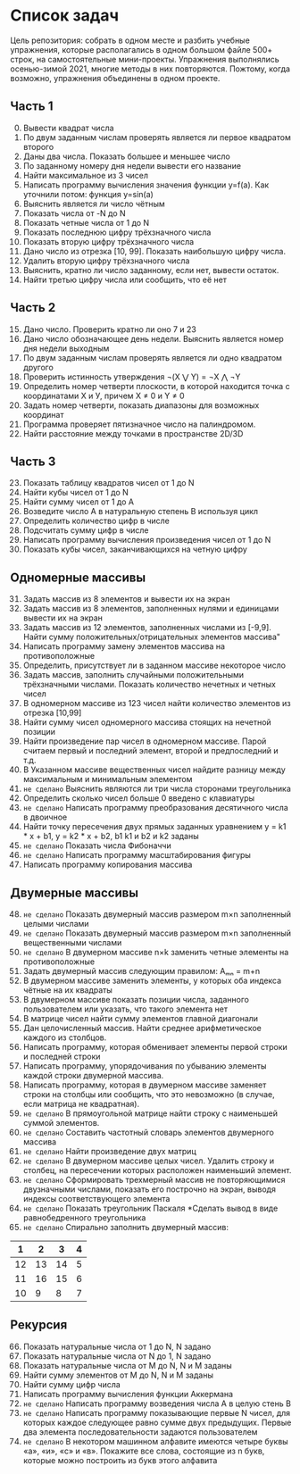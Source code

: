 # Список задач

Цель репозитория: собрать в одном месте и разбить учебные упражнения, которые располагались в одном большом файле 500+ строк, на самостоятельные мини-проекты. Упражнения выполнялись осенью-зимой 2021, многие методы в них повторяются. Пожтому, когда возможно, упражнения объединены в одном проекте.

## Часть 1

0. Вывести квадрат числа
1. По двум заданным числам проверять является ли первое квадратом второго
2. Даны два числа. Показать большее и меньшее число
3. По заданному номеру дня недели вывести его название
4. Найти максимальное из 3 чисел
5. Написать программу вычисления значения функции y=f(a). Как уточнили потом: функция y=sin(a)
6. Выяснить является ли число чётным
7. Показать числа от -N до N
8. Показать четные числа от 1 до N
9. Показать последнюю цифру трёхзначного числа
10. Показать вторую цифру трёхзначного числа
11. Дано число из отрезка [10, 99]. Показать наибольшую цифру числа.
12. Удалить вторую цифру трёхзначного числа
13. Выяснить, кратно ли число заданному, если нет, вывести остаток.
14. Найти третью цифру числа или сообщить, что её нет


## Часть 2

15. Дано число. Проверить кратно ли оно 7 и 23
16. Дано число обозначающее день недели. Выяснить является номер дня недели выходным
17. По двум заданным числам проверять является ли одно квадратом другого
18. Проверить истинность утверждения ¬(X ⋁ Y) = ¬X ⋀ ¬Y
19. Определить номер четверти плоскости, в которой находится точка с координатами Х и У, причем X ≠ 0 и Y ≠ 0
20. Задать номер четверти, показать диапазоны для возможных координат
21. Программа проверяет пятизначное число на палиндромом.
22. Найти расстояние между точками в пространстве 2D/3D


## Часть 3

23. Показать таблицу квадратов чисел от 1 до N
24. Найти кубы чисел от 1 до N
25. Найти сумму чисел от 1 до А
26. Возведите число А в натуральную степень B используя цикл
27. Определить количество цифр в числе
28. Подсчитать сумму цифр в числе
29. Написать программу вычисления произведения чисел от 1 до N
30. Показать кубы чисел, заканчивающихся на четную цифру


## Одномерные массивы

31. Задать массив из 8 элементов и вывести их на экран
32. Задать массив из 8 элементов, заполненных нулями и единицами вывести их на экран 
33. Задать массив из 12 элементов, заполненных числами из [-9,9]. Найти сумму положительных/отрицательных элементов массива"
34. Написать программу замену элементов массива на противоположные
35. Определить, присутствует ли в заданном массиве некоторое число
36. Задать массив, заполнить случайными положительными трёхзначными числами. Показать количество нечетных и четных чисел
37. В одномерном массиве из 123 чисел найти количество элементов из отрезка [10,99]
38. Найти сумму чисел одномерного массива стоящих на нечетной позиции
39. Найти произведение пар чисел в одномерном массиве. Парой считаем первый и последний элемент, второй и предпоследний и т.д.
40. В Указанном массиве вещественных чисел найдите разницу между максимальным и минимальным элементом
41. `не сделано` Выяснить являются ли три числа сторонами треугольника
42. Определить сколько чисел больше 0 введено с клавиатуры
43. `не сделано` Написать программу преобразования десятичного числа в двоичное
44. Найти точку пересечения двух прямых заданных уравнением y = k1 * x + b1, y = k2 * x + b2, b1 k1 и b2 и k2 заданы
45. `не сделано` Показать числа Фибоначчи
46. `не сделано` Написать программу масштабирования фигуры
47. Написать программу копирования массива


## Двумерные массивы

48. `не сделано` Показать двумерный массив размером m×n заполненный целыми числами
49. `не сделано` Показать двумерный массив размером m×n заполненный вещественными числами
50. `не сделано` В двумерном массиве n×k заменить четные элементы на противоположные
51. Задать двумерный массив следующим правилом: Aₘₙ = m+n
52. В двумерном массиве заменить элементы, у которых оба индекса чётные на их квадраты
53. В двумерном массиве показать позиции числа, заданного пользователем или указать, что такого элемента нет
54. В матрице чисел найти сумму элементов главной диагонали
55. Дан целочисленный массив. Найти среднее арифметическое каждого из столбцов.
56. Написать программу, которая обменивает элементы первой строки и последней строки
57. Написать программу, упорядочивания по убыванию элементы каждой строки двумерной массива.
58. Написать программу, которая в двумерном массиве заменяет строки на столбцы или сообщить, что это невозможно (в случае, если матрица не квадратная).
59. `не сделано` В прямоугольной матрице найти строку с наименьшей суммой элементов.
60. `не сделано` Cоставить частотный словарь элементов двумерного массива
61. `не сделано` Найти произведение двух матриц
62. `не сделано` В двумерном массиве целых чисел. Удалить строку и столбец, на пересечении которых расположен наименьший элемент.
63. `не сделано` Сформировать трехмерный массив не повторяющимися двузначными числами, показать его построчно на экран, выводя индексы соответствующего элемента
64. `не сделано` Показать треугольник Паскаля *Сделать вывод в виде равнобедренного треугольника
65. `не сделано` Спирально заполнить двумерный массив:

1 | 2 | 3 | 4
---- | ---- | ---- | ---- |
12 | 13 | 14 | 5
11 |  16| 15 | 6
10 |  9| 8 | 7



## Рекурсия

66. Показать натуральные числа от 1 до N, N задано
67. Показать натуральные числа от N до 1, N задано
68. Показать натуральные числа от M до N, N и M заданы
69. Найти сумму элементов от M до N, N и M заданы
70. Найти сумму цифр числа
71. Написать программу вычисления функции Аккермана
72. `не сделано` Написать программу возведения числа А в целую стень B
73. `не сделано` Написать программу показывающие первые N чисел, для которых каждое следующее равно сумме двух предыдущих. Первые два элемента последовательности задаются пользователем
74. `не сделано` В некотором машинном алфавите имеются четыре буквы «а», «и», «с» и «в». Покажите все слова, состоящие из n букв, которые можно построить из букв этого алфавита